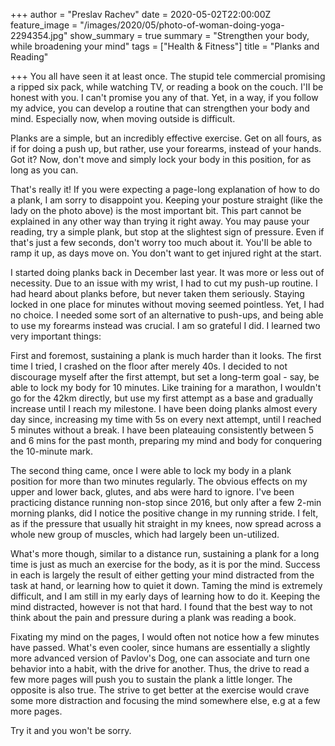 +++
author = "Preslav Rachev"
date = 2020-05-02T22:00:00Z
feature_image = "/images/2020/05/photo-of-woman-doing-yoga-2294354.jpg"
show_summary = true
summary = "Strengthen your body, while broadening your mind"
tags = ["Health & Fitness"]
title = "Planks and Reading"

+++
You all have seen it at least once. The stupid tele commercial promising a ripped six pack, while watching TV, or reading a book on the couch. I'II be honest with you. I can't promise you any of that. Yet, in a way, if you follow my advice, you can develop a routine that can strengthen your body and mind. Especially now, when moving outside is difficult.

Planks are a simple, but an incredibly effective exercise. Get on all fours, as if for doing a push up, but rather, use your forearms, instead of your hands. Got it? Now, don't move and simply lock your body in this position, for as long as you can.

That's really it! If you were expecting a page-long explanation of how to do a plank, I am sorry to disappoint you. Keeping your posture straight (like the lady on the photo above) is the most important bit. This part cannot be explained in any other way than trying it right away. You may pause your reading, try a simple plank, but stop at the slightest sign of pressure. Even if that's just a few seconds, don't worry too much about it. You'Il be able to ramp it up, as days move on. You don't want to get injured right at the start.

I started doing planks back in December last year. It was more or less out of necessity. Due to an issue with my wrist, I had to cut my push-up routine. I had heard about planks before, but never taken them seriously. Staying locked in one place for minutes without moving seemed pointless. Yet, I had no choice. I needed some sort of an alternative to push-ups, and being able to use my forearms instead was crucial. I am so grateful I did. I learned two very important things:

First and foremost, sustaining a plank is much harder than
it looks. The first time I tried, I crashed on the floor after merely 40s. I decided to not discourage myself after the first attempt, but set a long-term goal - say, be able to lock my body for 10 minutes. Like training for a marathon, I wouldn't go for the 42km directly, but use my first attempt as a base and gradually increase until I reach my milestone. I have been doing planks almost every day since, increasing my time with 5s on every next attempt, until I reached 5 minutes without a break. I have been plateauing consistently between 5 and 6 mins for the past month, preparing my mind and body for conquering the 10-minute mark.

The second thing came, once I were able to lock my body in a plank position for more than two minutes regularly. The obvious effects on my upper and lower back, glutes, and abs were hard to ignore. I've been practicing distance running non-stop since 2016, but only after a few 2-min morning planks, did I notice the positive change in my running stride. I felt, as if the pressure that usually hit straight in my knees, now spread across a whole new group of muscles, which had largely been un-utilized.

What's more though, similar to a distance run, sustaining a plank for a long time is just as much an exercise for the body, as it is por the mind. Success in each is largely the result of either getting your mind distracted from the task at hand, or learning how to quiet it down. Taming the mind is extremely difficult, and I am still in my early days of learning how to do it. Keeping the mind distracted, however is not that hard. I found that the best way to not think about the pain and pressure during a plank was reading a book.

Fixating my mind on the pages, I would often not notice how a few minutes have passed. What's even cooler, since humans are essentially a slightly more advanced version of Pavlov's Dog, one can associate and turn one behavior into a habit, with the drive for another. Thus, the drive to read a few more pages will push you to sustain the plank a little longer. The opposite is also true. The strive to get better at the exercise would crave some more distraction and focusing the mind somewhere else, e.g at a few more pages.

Try it and you won't be sorry.